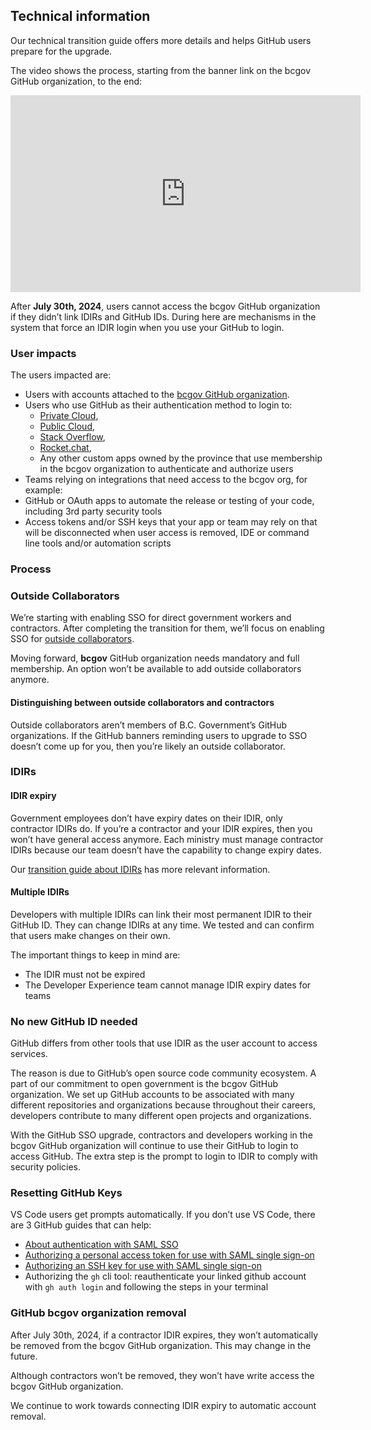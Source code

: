 ## Technical information 

Our technical transition guide offers more details and helps GitHub users prepare for the upgrade.

The video shows the process, starting from the banner link on the bcgov GitHub organization, to the end:

<iframe width="560" height="315" src="https://www.youtube.com/embed/-cfhUY_or8s?si=q0pjaxYd4FBhNZ0s" title="YouTube video player" frameborder="0" allow="accelerometer; autoplay; clipboard-write; encrypted-media; gyroscope; picture-in-picture; web-share" referrerpolicy="strict-origin-when-cross-origin" allowfullscreen></iframe>

After **July 30th, 2024**, users cannot access the bcgov GitHub organization if they didn’t link IDIRs and GitHub IDs. During here are mechanisms in the system that force an IDIR login when you use your GitHub to login. 

### User impacts 
 
The users impacted are: 

- Users with accounts attached to the [bcgov GitHub organization](https://github.com/bcgov). 
- Users who use GitHub as their authentication method to login to: 
  - [Private Cloud](https://developer.gov.bc.ca/docs/default/component/platform-developer-docs),  
  - [Public Cloud](https://developer.gov.bc.ca/docs/default/component/public-cloud-techdocs), 
  - [Stack Overflow](https://stackoverflow.developer.gov.bc.ca/),  
  - [Rocket.chat](https://chat.developer.gov.bc.ca/),  
  - Any other custom apps owned by the province that use membership in the bcgov organization to authenticate and authorize users 
 - Teams relying on integrations that need access to the bcgov org, for example: 
  - GitHub or OAuth apps to automate the release or testing of your code, including 3rd party security tools 
  - Access tokens and/or SSH keys that your app or team may rely on that will be disconnected when user access is removed, IDE or command line tools and/or automation scripts

### Process  

### Outside Collaborators

We’re starting with enabling SSO for direct government workers and contractors. After completing the transition for them, we’ll focus on enabling SSO for [outside collaborators](https://docs.github.com/en/organizations/managing-user-access-to-your-organizations-repositories/managing-outside-collaborators/adding-outside-collaborators-to-repositories-in-your-organization).

Moving forward, **bcgov** GitHub organization needs mandatory and full membership. An option won’t be available to add outside collaborators anymore. 

#### Distinguishing between outside collaborators and contractors 

Outside collaborators aren’t members of B.C. Government’s GitHub organizations.  If the GitHub banners reminding users to upgrade to SSO doesn’t come up for you, then you’re likely an outside collaborator. 

### IDIRs

#### IDIR expiry

Government employees don’t have expiry dates on their IDIR, only contractor IDIRs do. If you’re a contractor and your IDIR expires, then you won’t have general access anymore. Each ministry must manage contractor IDIRs because our team doesn’t have the capability to change expiry dates.

Our [transition guide about IDIRs](#idirs) has more relevant information.

#### Multiple IDIRs

Developers with multiple IDIRs can link their most permanent IDIR to their GitHub ID. They can change IDIRs at any time. We tested and can confirm that users make changes on their own.

The important things to keep in mind are:

- The IDIR must not be expired
- The Developer Experience team cannot manage IDIR expiry dates for teams

### No new GitHub ID needed

GitHub differs from other tools that use IDIR as the user account to access services.

The reason is due to GitHub’s open source code community ecosystem. A part of our commitment to open government is the bcgov GitHub organization. We set up GitHub accounts to be associated with many different repositories and organizations because throughout their careers, developers contribute to many different open projects and organizations.

With the GitHub SSO upgrade, contractors and developers working in the bcgov GitHub organization will continue to use their GitHub to login to access GitHub. The extra step is the prompt to login to IDIR to comply with security policies. 

### Resetting GitHub Keys

VS Code users get prompts automatically. If you don’t use VS Code, there are 3 GitHub guides that can help:

- [About authentication with SAML SSO](https://docs.github.com/en/enterprise-cloud@latest/authentication/authenticating-with-saml-single-sign-on/authorizing-an-ssh-key-for-use-with-saml-single-sign-on#about-authorization-of-ssh-keys)
- [Authorizing a personal access token for use with SAML single sign-on](https://docs.github.com/en/enterprise-cloud@latest/authentication/authenticating-with-saml-single-sign-on/authorizing-a-personal-access-token-for-use-with-saml-single-sign-on)
- [Authorizing an SSH key for use with SAML single sign-on](https://docs.github.com/en/enterprise-cloud@latest/authentication/authenticating-with-saml-single-sign-on/authorizing-an-ssh-key-for-use-with-saml-single-sign-on#authorizing-an-ssh-key)
- Authorizing the `gh` cli tool: reauthenticate your linked github account with `gh auth login` and following the steps in your terminal

### GitHub bcgov organization removal

After July 30th, 2024, if a contractor IDIR expires, they won’t automatically be removed from the bcgov GitHub organization. This may change in the future.

Although contractors won’t be removed, they won’t have write access the bcgov GitHub organization.

We continue to work towards connecting IDIR expiry to automatic account removal.
